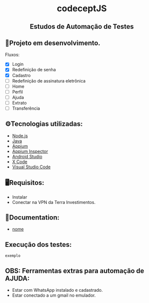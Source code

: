 <h1 align="center">codeceptJS</h1>
<h2 align="center">Estudos de Automação de Testes</h2>

## 🔨Projeto em desenvolvimento.
Fluxos:
- [x] Login
- [x] Redefinição de senha
- [x] Cadastro
- [ ] Redefinição de assinatura eletrônica
- [ ] Home
- [ ] Perfil
- [ ] Ajuda
- [ ] Extrato
- [ ] Transferência

## ⚙️Tecnologias utilizadas:
- [Node.js](https://nodejs.org/en/)
- [Java](https://www.oracle.com/br/java/technologies/downloads/)
- [Appium](http://appium.io/downloads.html)
- [Appium Inspector](https://github.com/appium/appium-inspector/releases)
- [Android Studio](https://developer.android.com/studio/index.html?hl=pt-br)
- [X Code](https://apps.apple.com/br/app/xcode/id497799835?mt=12)
- [Visual Studio Code](https://code.visualstudio.com/download)

## 🖥️Requisitos:
* Instalar 
* Conectar na VPN da Terra Investimentos.

## 📖Documentation:
- [nome](link)
## Execução dos testes:
`exemplo`

## OBS: Ferramentas extras para automação de AJUDA:
* Estar com WhatsApp instalado e cadastrado.
* Estar conectado a um gmail no emulador.